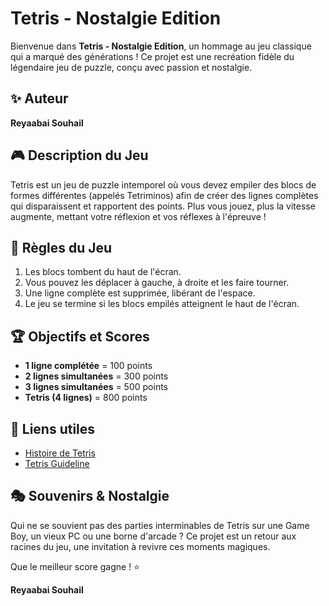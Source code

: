 # Tetris - Nostalgie Edition

Bienvenue dans **Tetris - Nostalgie Edition**, un hommage au jeu classique qui a marqué des générations ! Ce projet est une recréation fidèle du légendaire jeu de puzzle, conçu avec passion et nostalgie.

## ✨ Auteur
**Reyaabai Souhail**

## 🎮 Description du Jeu
Tetris est un jeu de puzzle intemporel où vous devez empiler des blocs de formes différentes (appelés Tetriminos) afin de créer des lignes complètes qui disparaissent et rapportent des points. Plus vous jouez, plus la vitesse augmente, mettant votre réflexion et vos réflexes à l'épreuve !

## 🔄 Règles du Jeu
1. Les blocs tombent du haut de l'écran.
2. Vous pouvez les déplacer à gauche, à droite et les faire tourner.
3. Une ligne complète est supprimée, libérant de l'espace.
4. Le jeu se termine si les blocs empilés atteignent le haut de l'écran.


## 🏆 Objectifs et Scores
- **1 ligne complétée** = 100 points
- **2 lignes simultanées** = 300 points
- **3 lignes simultanées** = 500 points
- **Tetris (4 lignes)** = 800 points

## 🔗 Liens utiles
- [Histoire de Tetris](https://fr.wikipedia.org/wiki/Tetris)
- [Tetris Guideline](https://tetris.com/)

## 🎭 Souvenirs & Nostalgie
Qui ne se souvient pas des parties interminables de Tetris sur une Game Boy, un vieux PC ou une borne d'arcade ? Ce projet est un retour aux racines du jeu, une invitation à revivre ces moments magiques.


Que le meilleur score gagne ! ⭐️

**Reyaabai Souhail**

